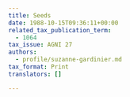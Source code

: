 ```yaml
---
title: Seeds
date: 1988-10-15T09:36:11+00:00
related_tax_publication_term:
  - 1064
tax_issue: AGNI 27
authors:
  - profile/suzanne-gardinier.md
tax_format: Print
translators: []

---
```

